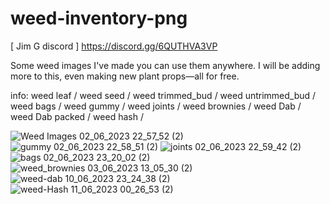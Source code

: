 # weed-inventory-png

[ Jim G discord ]
https://discord.gg/6QUTHVA3VP

Some weed images I've made you can use them anywhere. I will be adding more to this, even making new plant props—all for free.


info:
weed leaf /
weed seed /
weed trimmed_bud /
weed untrimmed_bud /
weed bags /
weed gummy /
weed joints /
weed brownies /
weed Dab /
weed Dab packed /
weed hash /


![Weed Images 02_06_2023 22_57_52 (2)](https://github.com/jimgordon20/weed-inventory-png/assets/110393030/9e64e10e-a478-4405-9ce9-fcab5735dac3)
![gummy 02_06_2023 22_58_51 (2)](https://github.com/jimgordon20/weed-inventory-png/assets/110393030/52a06a39-7766-47e0-ba62-fc96f976454a)
![joints 02_06_2023 22_59_42 (2)](https://github.com/jimgordon20/weed-inventory-png/assets/110393030/69dd9d58-8301-4aa6-86e3-305e8b8c40bb)
![bags 02_06_2023 23_20_02 (2)](https://github.com/jimgordon20/weed-inventory-png/assets/110393030/60ad73b0-3c04-4cef-a454-0fc1c6989e49)
![weed_brownies 03_06_2023 13_05_30 (2)](https://github.com/jimgordon20/weed-inventory-png/assets/110393030/420251b2-adeb-46b5-8e8d-14f890971273)
![weed-dab 10_06_2023 23_24_38 (2)](https://github.com/jimgordon20/weed-inventory-png/assets/110393030/9ae11944-39da-4652-acda-09720240bc10)
![weed-Hash 11_06_2023 00_26_53 (2)](https://github.com/jimgordon20/weed-inventory-png/assets/110393030/dd99174b-ccd3-4d85-ad0b-d2e87ebbeef1)


